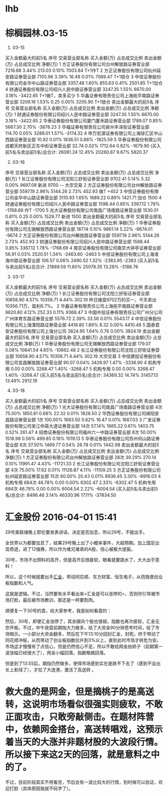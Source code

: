 # lhb

# 棕榈园林.03-15

1. 03-15

买入金额最大的前5名
序号  交易营业部名称  买入金额(万)  占总成交比例  卖出金额(万)  占总成交比例  净额(万)
1 方正证券股份有限公司台州解放路证券营业部  7216.88 3.44% 213.03  0.10% 7003.84               T+1作T
2 方正证券股份有限公司杭州延安路证券营业部  7105.96 3.39% 16.49 0.01% 7089.47                 T+1锁仓
3 中信证券股份有限公司金华中山路证券营业部  3357.48 1.60% 855.63  0.41% 2501.85               T+1加仓
4 财通证券股份有限公司绍兴人民中路证券营业部  3247.35 1.55% 6670.00 3.18% -3422.65            T+1做T，卖多买少
5 华鑫证券有限责任公司上海宛平南路证券营业部  3206.16 1.53% 0.25  0.00% 3205.90               T+1锁仓
卖出金额最大的前5名
序号  交易营业部名称  买入金额(万)  占总成交比例  卖出金额(万)  占总成交比例  净额(万)
1 财通证券股份有限公司绍兴人民中路证券营业部  3247.35 1.55% 6670.00 3.18% -3422.65
2 华泰证券股份有限公司厦门厦禾路证券营业部  1789.07 0.85% 5667.30 2.70% -3878.23
3 华福证券有限责任公司泉州丰泽街证券营业部  114.70  0.05% 3289.01 1.57% -3174.32
4 申万宏源证券有限公司上海徐汇区中山西路证券营业部  10.92 0.01% 1836.51 0.88% -1825.59
5 华泰证券股份有限公司成都天府新区正东中街证券营业部  32.74 0.02% 1712.64 0.82% -1679.90
(买入前5名与卖出前5名)总合计: 26081.24  12.45%  20260.87  9.67% 5820.37

2. 03-16

序号  交易营业部名称  买入金额(万)  占总成交比例  卖出金额(万)  占总成交比例  净额(万)
1 长江证券股份有限公司沈阳三好街证券营业部  9702.41 5.14% 5.32  0.00% 9697.08               新进 9700 -- 大宗交易
2 方正证券股份有限公司台州解放路证券营业部  5597.19 2.96% 5144.26 2.73% 452.93              做T  +452
3 中信证券股份有限公司金华中山路证券营业部  3110.93 1.65% 1689.22 0.89% 1421.71             加仓 1500
4 财通证券股份有限公司绍兴人民中路证券营业部  1598.44 0.85% 3367.12 1.78% -1768.69          作T  -1700
5 光大证券股份有限公司南昌广场南路证券营业部  1530.01 0.81% 0.25  0.00% 1529.77             新进 1500
卖出金额最大的前5名
序号  交易营业部名称  买入金额(万)  占总成交比例  卖出金额(万)  占总成交比例  净额(万)
1 华泰证券股份有限公司无锡解放西路证券营业部  187.14  0.10% 9861.14 5.22% -9674.01              -9674
2 方正证券股份有限公司台州解放路证券营业部  5597.19 2.96% 5144.26 2.73% 452.93
3 财通证券股份有限公司绍兴人民中路证券营业部  1598.44 0.85% 3367.12 1.78% -1768.69
4 南京证券股份有限公司南京大钟亭证券营业部  56.91 0.03% 2520.51 1.34% -2463.60                  -2463
5 中信证券股份有限公司上海淮海中路证券营业部  106.57  0.06% 2490.52 1.32% -2383.95              -2383
(买入前5名与卖出前5名)总合计: 21889.59  11.60%  25078.35  13.28%  -3188.76

3. 03-17

买入金额最大的前5名
序号  交易营业部名称  买入金额(万)  占总成交比例  卖出金额(万)  占总成交比例  净额(万)
1 长江证券股份有限公司沈阳三好街证券营业部  10658.90  4.57% 10356.71  4.44% 302.19          昨日接盘9702万的买一，今天卖出10356.71万，盈利6.7%。
2 华鑫证券有限责任公司上海宛平南路证券营业部  9620.80 4.12% 252.33  0.11% 9368.47
3 中国中投证券有限责任公司广州分公司广州体育东路证券营业部  5576.72 2.39% 33.56 0.01% 5543.17
4 中信证券股份有限公司上海溧阳路证券营业部  4418.80 1.89% 8.32  0.00% 4410.48
5 国泰君安证券股份有限公司上海分公司  3824.95 1.64% 0.76  0.00% 3824.19
卖出金额最大的前5名
序号  交易营业部名称  买入金额(万)  占总成交比例  卖出金额(万)  占总成交比例  净额(万)
1 华泰证券股份有限公司无锡解放西路证券营业部  179.07  0.08% 10841.54  4.65% -10662.48
2 长江证券股份有限公司沈阳三好街证券营业部  10658.90  4.57% 10356.71  4.44% 302.19          大宗交易
3 中信建投证券股份有限公司宜昌解放路证券营业部  90.07 0.04% 3426.97 1.47% -3336.90
4 机构专用  0.00  0.00% 3268.47 1.40% -3268.47
5 机构专用  0.00  0.00% 3268.47 1.40% -3268.47
(买入前5名与卖出前5名)总合计: 34369.32  14.74%  31457.13  13.49%  2912.19

4. 03-18

买入金额最大的前5名
序号  交易营业部名称  买入金额(万)  占总成交比例  卖出金额(万)  占总成交比例  净额(万)
1 光大证券股份有限公司南昌广场南路证券营业部  4次 75.00% 1850.81  0.68% 22.32 0.01%     1828.50
2 华西证券股份有限公司绵阳安昌路证券营业部    1次 100.00% 1683.50 0.62% 16.47 0.01%     1667.03
3 广发证券股份有限公司吴江仲英大道证券营业部  14次 57.14% 1665.22 0.61% 1403.75 0.52%   261.47
4 招商证券股份有限公司福州六一中路证券营业部  8次 50.00% 1518.98  0.56% 499.85  0.18%   1019.13
5 华泰证券股份有限公司苏州何山路证券营业部    8次 37.50% 1469.77  0.54% 26.78 0.01%     1442.98
卖出金额最大的前5名
序号  交易营业部名称  买入金额(万)  占总成交比例  卖出金额(万)  占总成交比例  净额(万)
1 方正证券股份有限公司台州解放路证券营业部 28次 39.29%  270.14  0.10% 11991.47  4.43% -11721.33
2 长江证券股份有限公司沈阳三好街证券营业部 4次 75.00%   17.62 0.01% 11126.87  4.11%   -11109.25
3 方正证券股份有限公司杭州延安路证券营业部 15次 60.00%  20.43 0.01% 8936.45 3.30%     -8916.03
4 机构专用 684次 46.78%   0.00  0.00% 6302.47 2.33% -6302.47
5 机构专用 684次 46.78%   0.00  0.00% 6004.54 2.22% -6004.54
(买入前5名与卖出前5名)总合计: 8496.46 3.14% 46330.96  17.11%                          -37834.50

# 汇金股份 2016-04-01 15:41

29号美联储晚上耶伦要发表讲话，决定是否加息，所以29号，不能出手。

全世界以为都要加息了，结果29号晚上出了小概率事件，大超预期。加上国足出现奇迹，进了12强赛，所以作为难兄难弟的A股，信心被极大提振。

30号，市场不出预料的高开，但是高开后很疲软，眼看就要跳水了，大大出乎意料！

所以，这个时候就要出手[汇金](2016-03-30的HLJR的龙头)，带动同花顺、东方财富、恒生电子，从而挽救创业板指数和人气。

这就是逻辑。不过，当然要有水平看出来<汇金是可以涨停的>，否则你引导被市场打脸，最后被市场教训，那还是一样要割肉。

顺便复一下30号的盘，给大家参考，我是如何看盘的：

然后，30号，即便汇金涨停了，其余跟风个股也很弱，指数也再次疲软，汇金无奈开板。不过，中午收盘前期指大力做多，给了大资金90分钟思考时间，给了市场暗示。一小部分大资金翻多，然后在下午13:10分回封汇金，封死。终于带动了同花顺冲板，从而带动了创业板指数拉升到3%以上，直到此时市场才转危为安。市场这才慢慢有了点信心，但是仍然信心不足，所以不敢给网金抬轿子（前期第一波涨幅已经很大了），网金小幅回落，指数略微回落。

但是到了13:55后，期指仍然做多，使得市场感到实在是跌不下去了（感到不会出长上影线了），才拉了大连港，激活了高送转 。

救大盘的是网金，但是摘桃子的是高送转，这说明市场看似很强实则疲软，不敢正面攻击，只敢旁敲侧击。在题材阵营中，依赖网金搭台，高送转唱戏，这预示着当天的大涨并非题材股的大波段行情。所以接下来这2天的回落，就是意料之中的了。
=================================================================
不过，目前阶段其实不用看空，节后会有一波比较大的行情，到时候可以验证，欢迎打脸（具体原因我就不码字了）。
